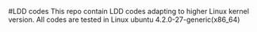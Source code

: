 #LDD codes
  This repo contain LDD codes adapting to higher Linux kernel version.
  All codes are tested in Linux ubuntu 4.2.0-27-generic(x86_64)
